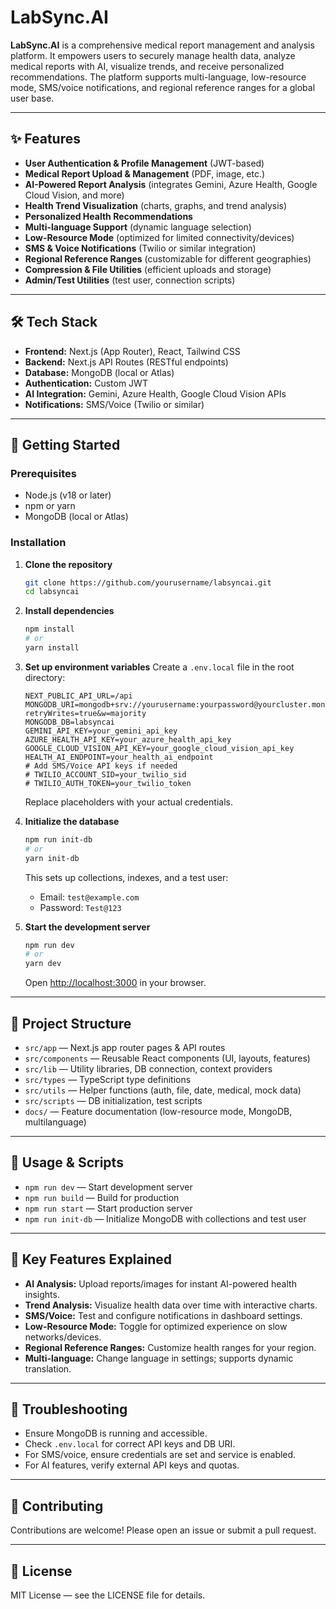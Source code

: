 # LabSync.AI

**LabSync.AI** is a comprehensive medical report management and analysis platform. It empowers users to securely manage health data, analyze medical reports with AI, visualize trends, and receive personalized recommendations. The platform supports multi-language, low-resource mode, SMS/voice notifications, and regional reference ranges for a global user base.

---

## ✨ Features 

- **User Authentication & Profile Management** (JWT-based)
- **Medical Report Upload & Management** (PDF, image, etc.)
- **AI-Powered Report Analysis** (integrates Gemini, Azure Health, Google Cloud Vision, and more)
- **Health Trend Visualization** (charts, graphs, and trend analysis)
- **Personalized Health Recommendations**
- **Multi-language Support** (dynamic language selection)
- **Low-Resource Mode** (optimized for limited connectivity/devices)
- **SMS & Voice Notifications** (Twilio or similar integration)
- **Regional Reference Ranges** (customizable for different geographies)
- **Compression & File Utilities** (efficient uploads and storage)
- **Admin/Test Utilities** (test user, connection scripts)

---

## 🛠️ Tech Stack

- **Frontend:** Next.js (App Router), React, Tailwind CSS
- **Backend:** Next.js API Routes (RESTful endpoints)
- **Database:** MongoDB (local or Atlas)
- **Authentication:** Custom JWT
- **AI Integration:** Gemini, Azure Health, Google Cloud Vision APIs
- **Notifications:** SMS/Voice (Twilio or similar)

---

## 🚀 Getting Started

### Prerequisites

- Node.js (v18 or later)
- npm or yarn
- MongoDB (local or Atlas)

### Installation

1. **Clone the repository**
   ```bash
   git clone https://github.com/yourusername/labsyncai.git
   cd labsyncai
   ```

2. **Install dependencies**
   ```bash
   npm install
   # or
   yarn install
   ```

3. **Set up environment variables**
   Create a `.env.local` file in the root directory:
   ```env
   NEXT_PUBLIC_API_URL=/api
   MONGODB_URI=mongodb+srv://yourusername:yourpassword@yourcluster.mongodb.net/?retryWrites=true&w=majority
   MONGODB_DB=labsyncai
   GEMINI_API_KEY=your_gemini_api_key
   AZURE_HEALTH_API_KEY=your_azure_health_api_key
   GOOGLE_CLOUD_VISION_API_KEY=your_google_cloud_vision_api_key
   HEALTH_AI_ENDPOINT=your_health_ai_endpoint
   # Add SMS/Voice API keys if needed
   # TWILIO_ACCOUNT_SID=your_twilio_sid
   # TWILIO_AUTH_TOKEN=your_twilio_token
   ```
   Replace placeholders with your actual credentials.

4. **Initialize the database**
   ```bash
   npm run init-db
   # or
   yarn init-db
   ```
   This sets up collections, indexes, and a test user:
   - Email: `test@example.com`
   - Password: `Test@123`

5. **Start the development server**
   ```bash
   npm run dev
   # or
   yarn dev
   ```
   Open [http://localhost:3000](http://localhost:3000) in your browser.

---

## 📁 Project Structure

- `src/app` — Next.js app router pages & API routes
- `src/components` — Reusable React components (UI, layouts, features)
- `src/lib` — Utility libraries, DB connection, context providers
- `src/types` — TypeScript type definitions
- `src/utils` — Helper functions (auth, file, date, medical, mock data)
- `src/scripts` — DB initialization, test scripts
- `docs/` — Feature documentation (low-resource mode, MongoDB, multilanguage)

---

## 📜 Usage & Scripts

- `npm run dev` — Start development server
- `npm run build` — Build for production
- `npm run start` — Start production server
- `npm run init-db` — Initialize MongoDB with collections and test user

---

## 🧩 Key Features Explained

- **AI Analysis:** Upload reports/images for instant AI-powered health insights.
- **Trend Analysis:** Visualize health data over time with interactive charts.
- **SMS/Voice:** Test and configure notifications in dashboard settings.
- **Low-Resource Mode:** Toggle for optimized experience on slow networks/devices.
- **Regional Reference Ranges:** Customize health ranges for your region.
- **Multi-language:** Change language in settings; supports dynamic translation.

---

## 🐞 Troubleshooting

- Ensure MongoDB is running and accessible.
- Check `.env.local` for correct API keys and DB URI.
- For SMS/voice, ensure credentials are set and service is enabled.
- For AI features, verify external API keys and quotas.

---

## 🤝 Contributing

Contributions are welcome! Please open an issue or submit a pull request.

---

## 📄 License

MIT License — see the LICENSE file for details.
